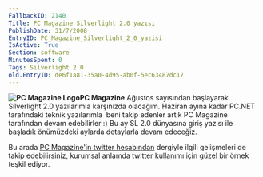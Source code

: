 ```yaml
---
FallbackID: 2140
Title: PC Magazine Silverlight 2.0 yazısı
PublishDate: 31/7/2008
EntryID: PC_Magazine_Silverlight_2_0_yazisi
IsActive: True
Section: software
MinutesSpent: 0
Tags: Silverlight 2.0
old.EntryID: de6f1a81-35a0-4d95-ab0f-5ec63487dc17
---
```

**![PC Magazine
Logo](http://cdn.daron.yondem.com/assets/2140/pcmag_logo.gif)PC
Magazine** Ağustos sayısından başlayarak Silverlight 2.0 yazılarımla
karşınızda olacağım. Haziran ayına kadar PC.NET tarafındaki teknik
yazılarımla  beni takip edenler artık PC Magazine tarafından devam
edebilirler :) Bu ay SL 2.0 dünyasına giriş yazısı ile başladık
önümüzdeki aylarda detaylarla devam edeceğiz.

Bu arada [PC Magazine'in twitter
hesabından](http://twitter.com/pcmagturkiye) dergiyle ilgili gelişmeleri
de takip edebilirsiniz, kurumsal anlamda twitter kullanımı için güzel
bir örnek teşkil ediyor.


